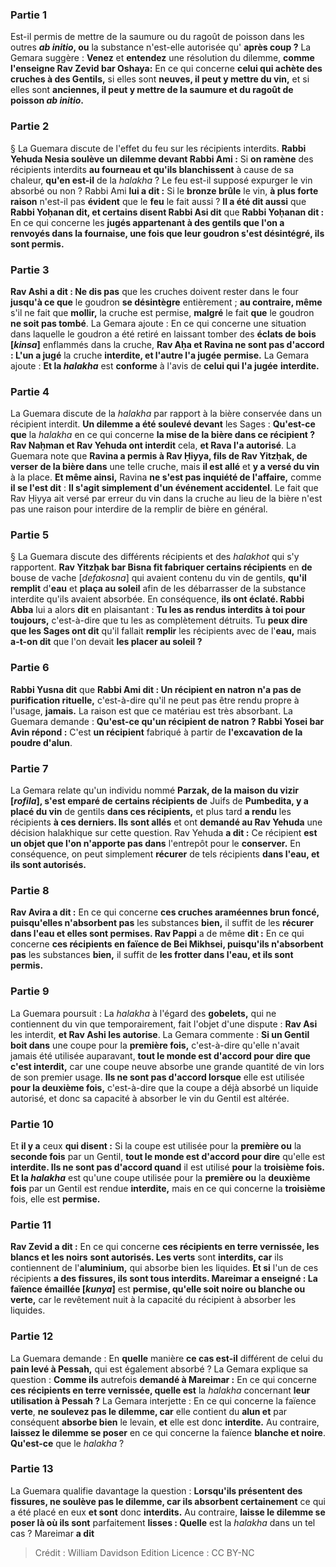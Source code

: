 
### Partie 1
Est-il permis de mettre de la saumure ou du ragoût de poisson dans les outres <b><i>ab initio</i>, ou</b> la substance n'est-elle autorisée qu' <b>après coup ?</b> La Gemara suggère : <b>Venez</b> et <b>entendez</b> une résolution du dilemme, <b>comme l'enseigne Rav Zevid bar Oshaya:</b> En ce qui concerne <b>celui qui achète des cruches à des Gentils,</b> si elles sont <b>neuves, il peut y mettre du vin,</b> et si elles sont <b>anciennes, il peut y mettre de la saumure et du ragoût de poisson <i>ab initio</i>.</b>

### Partie 2
§ La Guemara discute de l'effet du feu sur les récipients interdits. <b>Rabbi Yehuda Nesia soulève un dilemme devant Rabbi Ami :</b> Si <b>on ramène</b> des récipients interdits <b>au fourneau et qu'ils blanchissent</b> à cause de sa chaleur, <b>qu'en est-il</b> de la <i>halakha</i> ? Le feu est-il supposé expurger le vin absorbé ou non ? Rabbi Ami <b>lui a dit :</b> Si le <b>bronze brûle</b> le vin, <b>à plus forte raison</b> n'est-il pas <b>évident</b> que le <b>feu</b> le fait aussi ? <b>Il a été dit aussi</b> que <b>Rabbi Yoḥanan dit, et certains disent Rabbi Asi dit</b> que <b>Rabbi Yoḥanan dit :</b> En ce qui concerne les <b>jugés appartenant à des gentils que l'on a renvoyés dans la fournaise, une fois que leur goudron s'est désintégré, ils sont permis.</b>

### Partie 3
<b>Rav Ashi a dit : Ne dis pas</b> que les cruches doivent rester dans le four <b>jusqu'à ce que</b> le goudron <b>se désintègre</b> entièrement ; <b>au contraire, même</b> s'il ne fait que <b>mollir,</b> la cruche est permise, <b>malgré</b> le fait <b>que</b> le goudron <b>ne soit pas tombé</b>. La Gemara ajoute : En ce qui concerne une situation dans laquelle le goudron a été retiré en laissant tomber des <b>éclats de bois [<i>kinsa</i>]</b> enflammés dans la cruche, <b>Rav Aḥa et Ravina ne sont pas d'accord : L'un a jugé</b> la cruche <b>interdite, et l'autre l'a jugée</b> <b>permise.</b> La Gemara ajoute : <b>Et la <i>halakha</i></b> est <b>conforme</b> à l'avis de <b>celui qui l'a jugée</b> <b>interdite.</b>

### Partie 4
La Guemara discute de la <i>halakha</i> par rapport à la bière conservée dans un récipient interdit. <b>Un dilemme a été soulevé devant</b> les Sages : <b>Qu'est-ce que</b> la <i>halakha</i> en ce qui concerne <b>la mise de la bière dans ce récipient ? Rav Naḥman et Rav Yehuda ont interdit</b> cela, <b>et Rava l'a autorisé</b>. La Guemara note que <b>Ravina a permis à Rav Ḥiyya, fils de Rav Yitzḥak, de verser de la bière dans</b> une telle cruche, mais <b>il est allé</b> et <b>y a versé du vin</b> à la place. <b>Et même ainsi,</b> Ravina <b>ne s'est pas inquiété de l'affaire,</b> comme <b>il se l'est dit</b> : <b>Il s'agit simplement d'un événement accidentel</b>. Le fait que Rav Ḥiyya ait versé par erreur du vin dans la cruche au lieu de la bière n'est pas une raison pour interdire de la remplir de bière en général.

### Partie 5
§ La Guemara discute des différents récipients et des <i>halakhot</i> qui s'y rapportent. <b>Rav Yitzḥak bar Bisna fit fabriquer certains récipients</b> en <b>de</b> bouse de vache [<i>defakosna</i>]</b> qui avaient contenu du vin de gentils, <b>qu'il remplit</b> d'<b>eau</b> et <b>plaça au soleil</b> afin de les débarrasser de la substance interdite qu'ils avaient absorbée. En conséquence, <b>ils ont éclaté. Rabbi Abba</b> lui a alors <b>dit</b> en plaisantant : <b>Tu les as rendus interdits à toi pour toujours,</b> c'est-à-dire que tu les as complètement détruits. Tu <b>peux dire que les Sages ont dit</b> qu'il fallait <b>remplir</b> les récipients avec de l'<b>eau,</b> mais <b>a-t-on dit</b> que l'on devait <b>les placer au soleil ?</b>

### Partie 6
<b>Rabbi Yusna dit</b> que <b>Rabbi Ami dit : Un récipient en natron n'a pas de purification rituelle,</b> c'est-à-dire qu'il ne peut pas être rendu propre à l'usage, <b>jamais.</b> La raison est que ce matériau est très absorbant. La Guemara demande : <b>Qu'est-ce qu'un récipient de natron ? Rabbi Yosei bar Avin répond :</b> C'est <b>un récipient</b> fabriqué à partir de <b>l'excavation de la poudre d'alun</b>.

### Partie 7
La Gemara relate qu'un individu nommé <b>Parzak, de la maison du vizir [<i>rofila</i>], s'est emparé de certains récipients de</b> Juifs de <b>Pumbedita, y a placé du vin</b> de gentils <b>dans ces récipients,</b> et plus tard <b>a rendu</b> les récipients <b>à ces derniers. Ils sont allés</b> et ont <b>demandé au Rav Yehuda</b> une décision halakhique sur cette question. Rav Yehuda <b>a dit :</b> Ce récipient <b>est un objet que l'on n'apporte pas dans</b> l'entrepôt pour le <b>conserver.</b> En conséquence, on peut simplement <b>récurer</b> de tels récipients <b>dans l'eau, et ils sont autorisés.</b>

### Partie 8
<b>Rav Avira a dit :</b> En ce qui concerne <b>ces cruches araméennes brun foncé, puisqu'elles n'absorbent pas</b> les substances <b>bien,</b> il suffit de les <b>récurer dans l'eau et elles sont permises. Rav Pappi</b> a de même <b>dit :</b> En ce qui concerne <b>ces récipients en faïence de Bei Mikhsei, puisqu'ils n'absorbent pas</b> les substances <b>bien,</b> il suffit de <b>les frotter dans l'eau, et ils sont permis.</b>

### Partie 9
La Guemara poursuit : La <i>halakha</i> à l'égard des <b>gobelets,</b> qui ne contiennent du vin que temporairement, fait l'objet d'une dispute : <b>Rav Asi</b> les interdit, <b>et Rav Ashi les autorise</b>. La Gemara commente : <b>Si un Gentil boit dans</b> une coupe pour la <b>première fois,</b> c'est-à-dire qu'elle n'avait jamais été utilisée auparavant, <b>tout le monde est d'accord pour dire que c'est interdit,</b> car une coupe neuve absorbe une grande quantité de vin lors de son premier usage. <b>Ils ne sont pas d'accord lorsque</b> elle est utilisée <b>pour la deuxième fois,</b> c'est-à-dire que la coupe a déjà absorbé un liquide autorisé, et donc sa capacité à absorber le vin du Gentil est altérée.

### Partie 10
Et <b>il y a</b> ceux <b>qui disent :</b> Si la coupe est utilisée pour la <b>première ou</b> la <b>seconde fois</b> par un Gentil, <b>tout le monde est d'accord pour dire</b> qu'elle est <b>interdite. Ils ne sont pas d'accord quand</b> il est utilisé <b>pour</b> la <b>troisième fois. Et la <i>halakha</i></b> est qu'une coupe utilisée pour la <b>première ou</b> la <b>deuxième fois</b> par un Gentil est rendue <b>interdite,</b> mais en ce qui concerne la <b>troisième</b> fois, elle est <b>permise.</b>

### Partie 11
<b>Rav Zevid a dit :</b> En ce qui concerne <b>ces récipients en terre vernissée, les blancs et les noirs</b> <b>sont autorisés. Les verts</b> sont <b>interdits, car</b> ils contiennent de l'<b>aluminium,</b> qui absorbe bien les liquides. <b>Et si</b> l'un de ces récipients <b>a des fissures, ils sont tous interdits. Mareimar a enseigné : La faïence émaillée [<i>kunya</i>]</b> est <b>permise, qu'elle soit noire ou blanche ou verte,</b> car le revêtement nuit à la capacité du récipient à absorber les liquides.

### Partie 12
La Guemara demande : En <b>quelle</b> manière <b>ce cas est-il</b> différent de</b> celui du <b>pain levé à Pessah,</b> qui est également absorbé ? La Gemara explique sa question : <b>Comme ils</b> autrefois <b>demandé à Mareimar :</b> En ce qui concerne <b>ces récipients en terre vernissée, quelle est</b> la <i>halakha</i> concernant <b>leur utilisation à Pessah ?</b> La Gemara interjette : En ce qui concerne la faïence <b>verte</b>, <b>ne soulevez pas le dilemme, car</b> elle contient du <b>alun et</b> par conséquent <b>absorbe bien</b> le levain, <b>et</b> elle est donc <b>interdite.</b> Au contraire, <b>laissez le dilemme se poser</b> en ce qui concerne la faïence <b>blanche et noire</b>. <b>Qu'est-ce</b> que le <i>halakha</i> ?

### Partie 13
La Guemara qualifie davantage la question : <b>Lorsqu'ils présentent des fissures, ne soulève pas le dilemme, car ils absorbent certainement</b> ce qui a été placé en eux <b>et sont</b> donc <b>interdits.</b> Au contraire, <b>laisse le dilemme se poser là où ils sont</b> parfaitement <b>lisses : Quelle</b> est la <i>halakha</i> dans un tel cas ? Mareimar <b>a dit</b>

>Crédit : William Davidson Edition
>Licence : CC BY-NC